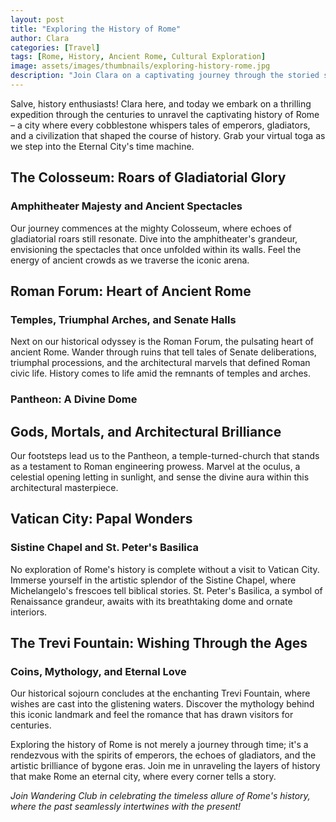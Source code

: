 ```yaml
---
layout: post
title: "Exploring the History of Rome"
author: Clara
categories: [Travel]
tags: [Rome, History, Ancient Rome, Cultural Exploration]
image: assets/images/thumbnails/exploring-history-rome.jpg
description: "Join Clara on a captivating journey through the storied streets of Rome. Uncover the tales of emperors, marvel at ancient architecture, and immerse yourself in the rich history that makes Rome an eternal city."
---
```


Salve, history enthusiasts! Clara here, and today we embark on a thrilling expedition through the centuries to unravel the captivating history of Rome – a city where every cobblestone whispers tales of emperors, gladiators, and a civilization that shaped the course of history. Grab your virtual toga as we step into the Eternal City's time machine.

## The Colosseum: Roars of Gladiatorial Glory
### Amphitheater Majesty and Ancient Spectacles

Our journey commences at the mighty Colosseum, where echoes of gladiatorial roars still resonate. Dive into the amphitheater's grandeur, envisioning the spectacles that once unfolded within its walls. Feel the energy of ancient crowds as we traverse the iconic arena.

## Roman Forum: Heart of Ancient Rome
### Temples, Triumphal Arches, and Senate Halls

Next on our historical odyssey is the Roman Forum, the pulsating heart of ancient Rome. Wander through ruins that tell tales of Senate deliberations, triumphal processions, and the architectural marvels that defined Roman civic life. History comes to life amid the remnants of temples and arches.

### Pantheon: A Divine Dome
## Gods, Mortals, and Architectural Brilliance

Our footsteps lead us to the Pantheon, a temple-turned-church that stands as a testament to Roman engineering prowess. Marvel at the oculus, a celestial opening letting in sunlight, and sense the divine aura within this architectural masterpiece.

## Vatican City: Papal Wonders
### Sistine Chapel and St. Peter's Basilica

No exploration of Rome's history is complete without a visit to Vatican City. Immerse yourself in the artistic splendor of the Sistine Chapel, where Michelangelo's frescoes tell biblical stories. St. Peter's Basilica, a symbol of Renaissance grandeur, awaits with its breathtaking dome and ornate interiors.

## The Trevi Fountain: Wishing Through the Ages
### Coins, Mythology, and Eternal Love

Our historical sojourn concludes at the enchanting Trevi Fountain, where wishes are cast into the glistening waters. Discover the mythology behind this iconic landmark and feel the romance that has drawn visitors for centuries.

Exploring the history of Rome is not merely a journey through time; it's a rendezvous with the spirits of emperors, the echoes of gladiators, and the artistic brilliance of bygone eras. Join me in unraveling the layers of history that make Rome an eternal city, where every corner tells a story.

*Join Wandering Club in celebrating the timeless allure of Rome's history, where the past seamlessly intertwines with the present!*

